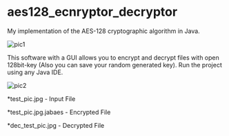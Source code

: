 # aes128_ecnryptor_decryptor

My implementation of the AES-128 cryptographic algorithm in Java.

![pic1](https://github.com/theleshe/aes128_encryptor_decryptor/assets/143588777/816b10e5-ec57-4980-b9fa-9b5bb4deb0e7)

This software with a GUI allows you to encrypt and decrypt files with open 128bit-key (Also you can save your random generated key).
Run the project using any Java IDE.

![pic2](https://github.com/theleshe/aes128_encryptor_decryptor/assets/143588777/f5ebeb12-47b8-4a50-bcd5-a352b1fbc66e)

*test_pic.jpg - Input File

*test_pic.jpg.jabaes - Encrypted File

*dec_test_pic.jpg - Decrypted File
